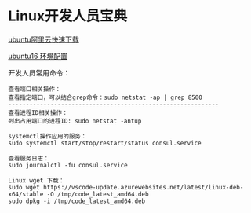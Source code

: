 # Linux开发人员宝典

[ubuntu阿里云快速下载](http://mirrors.aliyun.com/ubuntu-releases/18.04/)

[ubuntu16 环境配置](https://cloud.tencent.com/developer/article/1342775)

开发人员常用命令：
```
查看端口相关操作：
查看指定端口，可以结合grep命令：sudo netstat -ap | grep 8500
------------------------------------------------------------
查看进程ID相关操作：
列出占用端口的进程ID: sudo netstat -antup 

systemctl操作应用的服务：
sudo systemctl start/stop/restart/status consul.service

查看服务日志：
sudo journalctl -fu consul.service

Linux wget 下载：
sudo wget https://vscode-update.azurewebsites.net/latest/linux-deb-x64/stable -O /tmp/code_latest_amd64.deb
sudo dpkg -i /tmp/code_latest_amd64.deb
```
